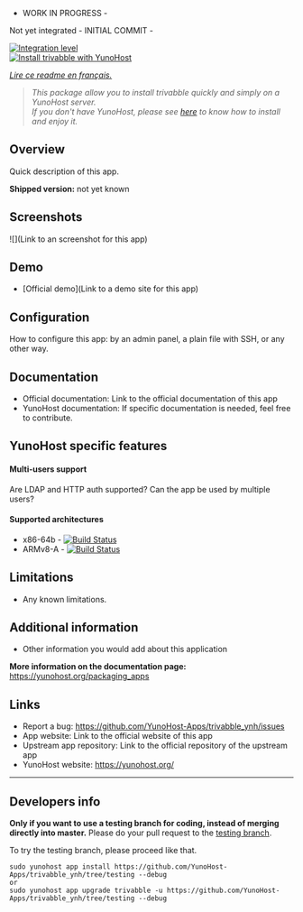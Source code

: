 
- WORK IN PROGRESS -

Not yet integrated - INITIAL COMMIT -


[![Integration level](https://dash.yunohost.org/integration/trivabble.svg)](https://dash.yunohost.org/appci/app/trivabble)  
[![Install trivabble with YunoHost](https://install-app.yunohost.org/install-with-yunohost.png)](https://install-app.yunohost.org/?app=trivabble)

*[Lire ce readme en français.](./README_fr.md)*

> *This package allow you to install trivabble quickly and simply on a YunoHost server.  
If you don't have YunoHost, please see [here](https://yunohost.org/#/install) to know how to install and enjoy it.*

## Overview
Quick description of this app.

**Shipped version:** not yet known

## Screenshots

![](Link to an screenshot for this app)

## Demo

* [Official demo](Link to a demo site for this app)

## Configuration

How to configure this app: by an admin panel, a plain file with SSH, or any other way.

## Documentation

 * Official documentation: Link to the official documentation of this app
 * YunoHost documentation: If specific documentation is needed, feel free to contribute.

## YunoHost specific features

#### Multi-users support

Are LDAP and HTTP auth supported?
Can the app be used by multiple users?

#### Supported architectures

* x86-64b - [![Build Status](https://ci-apps.yunohost.org/ci/logs/trivabble%20%28Apps%29.svg)](https://ci-apps.yunohost.org/ci/apps/trivabble/)
* ARMv8-A - [![Build Status](https://ci-apps-arm.yunohost.org/ci/logs/trivabble%20%28Apps%29.svg)](https://ci-apps-arm.yunohost.org/ci/apps/trivabble/)

## Limitations

* Any known limitations.

## Additional information

* Other information you would add about this application

**More information on the documentation page:**  
https://yunohost.org/packaging_apps

## Links

 * Report a bug: https://github.com/YunoHost-Apps/trivabble_ynh/issues
 * App website: Link to the official website of this app
 * Upstream app repository: Link to the official repository of the upstream app
 * YunoHost website: https://yunohost.org/

---

Developers info
----------------

**Only if you want to use a testing branch for coding, instead of merging directly into master.**
Please do your pull request to the [testing branch](https://github.com/YunoHost-Apps/trivabble_ynh/tree/testing).

To try the testing branch, please proceed like that.
```
sudo yunohost app install https://github.com/YunoHost-Apps/trivabble_ynh/tree/testing --debug
or
sudo yunohost app upgrade trivabble -u https://github.com/YunoHost-Apps/trivabble_ynh/tree/testing --debug
```
